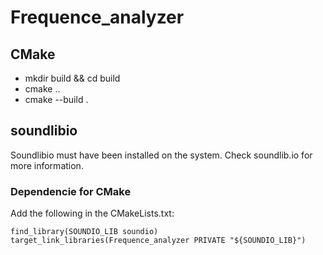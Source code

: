 # Frequence_analyzer

## CMake

- mkdir build && cd build
- cmake ..
- cmake --build .

## soundlibio

Soundlibio must have been installed on the system. Check soundlib.io for more information. 

### Dependencie for CMake

Add the following in the CMakeLists.txt:

````
find_library(SOUNDIO_LIB soundio)
target_link_libraries(Frequence_analyzer PRIVATE "${SOUNDIO_LIB}")
````